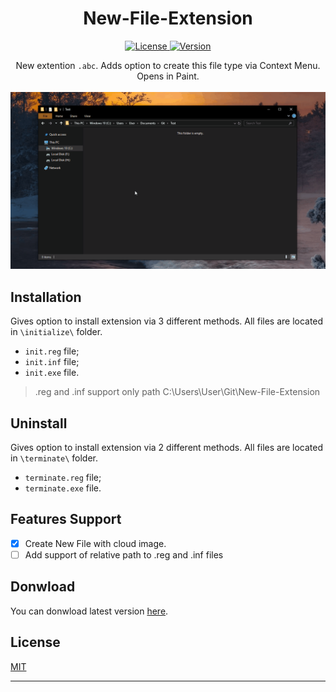 <h1 align="center">
  New-File-Extension
</h1>

<p align ="center">
  <a href="LICENSE">
    <img src="https://img.shields.io/badge/license-MIT-green" alt="License">
  </a>
  <a href="https://github.com/1N0Name/New-File-Extension/releases/latest">
    <img src="https://img.shields.io/badge/version-v1.0.0-blue" alt="Version">
  </a>
</p>

<p align="center">
  New extention <code>.abc</code>. Adds option to create this file type via Context Menu. Opens in Paint. <br/><br/>
  <img src="/resources/example.gif">
</p>

## Installation
Gives option to install extension via 3 different methods. All files are located in `\initialize\` folder.
* `init.reg` file;
* `init.inf` file;
* `init.exe` file.
> .reg and .inf support only path C:\\Users\\User\\Git\\New-File-Extension

## Uninstall
Gives option to install extension via 2 different methods. All files are located in `\terminate\` folder.
* `terminate.reg` file;
* `terminate.exe` file.

## Features Support
- [x] Create New File with cloud image.
- [ ] Add support of relative path to .reg and .inf files

## Donwload
You can donwload latest version [here](https://github.com/1N0Name/New-File-Extension/releases/latest).

## License
[MIT](LICENSE)

<hr/>
